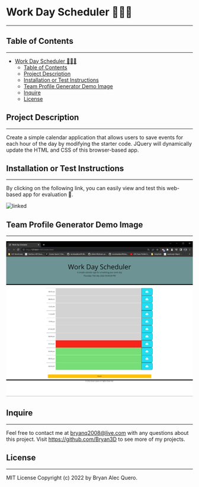 # Work Day Scheduler 🧑‍💼📆
---

##  Table of Contents 
---
- [Work Day Scheduler 🧑‍💼📆](#work-day-scheduler-)
  - [Table of Contents](#table-of-contents)
  - [Project Description](#project-description)
  - [Installation or Test Instructions](#installation-or-test-instructions)
  - [Team Profile Generator Demo Image](#team-profile-generator-demo-image)
  - [Inquire](#inquire)
  - [License](#license)

## Project Description 
---
Create a simple calendar application that allows users to save events for each hour of the day by modifying the starter code. JQuery will dynamically update the HTML and CSS of this browser-based app.

## Installation or Test Instructions
---
By clicking on the following link, you can easily view and test this web-based app for evaluation 🔗.

![linked](https://bryan3d.github.io/Work-Day-Scheduler/)


## Team Profile Generator Demo Image
---
![Alt text](img/2022-12-15%2015_44_28-Work%20Day%20Scheduler.png)


## Inquire
---
Feel free to contact me at bryanq2008@live.com with any questions about this project. Visit <https://github.com/Bryan3D> to see more of my projects.

## License

---
MIT License Copyright (c) 2022 by Bryan Alec Quero.